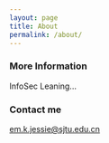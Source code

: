 ```yaml
---
layout: page
title: About
permalink: /about/
---
```


### More Information

InfoSec Leaning...

### Contact me

[em.k.jessie@sjtu.edu.cn](mailto:m.k.jessie@sjtu.edu.cn)